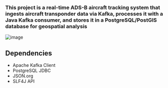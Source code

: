 ### This project is a real-time ADS-B aircraft tracking system that ingests aircraft transponder data via Kafka, processes it with a Java Kafka consumer, and stores it in a PostgreSQL/PostGIS database for geospatial analysis

![image](https://github.com/user-attachments/assets/a9241f15-e720-4d64-9c95-05609c665753)


## Dependencies
- Apache Kafka Client
- PostgreSQL JDBC
- JSON.org
- SLF4J API
